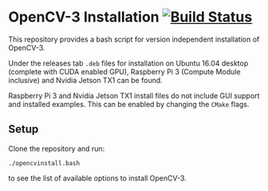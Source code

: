# OpenCV-3 Installation [![Build Status](https://travis-ci.org/ar13pit/opencvinstall.svg?branch=master)](https://travis-ci.org/ar13pit/opencvinstall)

This repository provides a bash script for version independent installation of OpenCV-3.

Under the releases tab ```.deb``` files for installation on Ubuntu 16.04 desktop (complete with CUDA enabled GPU), Raspberry Pi 3 (Compute Module inclusive) and Nvidia Jetson TX1 can be found.

Raspberry Pi 3 and Nvidia Jetson TX1 install files do not include GUI support and installed examples. This can be enabled by changing the ```CMake``` flags.

## Setup
Clone the repository and run:
```
./opencvinstall.bash
```
to see the list of available options to install OpenCV-3.
